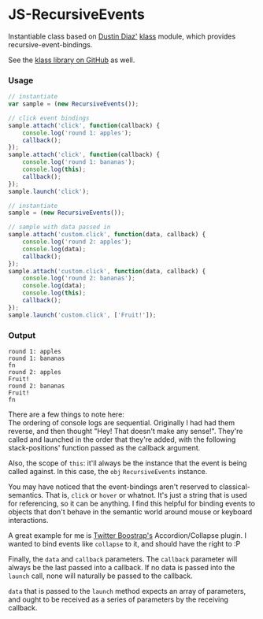 JS-RecursiveEvents
==================

Instantiable class based on [Dustin Diaz'](http://dustindiaz.com/)
[klass](http://www.dustindiaz.com/klass/) module, which provides
recursive-event-bindings.

See the [klass library on GitHub](https://github.com/ded/klass) as well.

### Usage

``` javascript
// instantiate
var sample = (new RecursiveEvents());

// click event bindings
sample.attach('click', function(callback) {
    console.log('round 1: apples');
    callback();
});
sample.attach('click', function(callback) {
    console.log('round 1: bananas');
    console.log(this);
    callback();
});
sample.launch('click');

// instantiate
sample = (new RecursiveEvents());

// sample with data passed in
sample.attach('custom.click', function(data, callback) {
    console.log('round 2: apples');
    console.log(data);
    callback();
});
sample.attach('custom.click', function(data, callback) {
    console.log('round 2: bananas');
    console.log(data);
    console.log(this);
    callback();
});
sample.launch('custom.click', ['Fruit!']);
```

### Output

    round 1: apples
    round 1: bananas
    fn
    round 2: apples
    Fruit!
    round 2: bananas
    Fruit!
    fn

There are a few things to note here:  
The ordering of console logs are sequential. Originally I had had them reverse,
and then thought "Hey! That doesn't make any sense!". They're called and
launched in the order that they're added, with the following stack-positions'
function passed as the callback argument.

Also, the scope of `this`: it'll always be the instance that the event is being
called against. In this case, the `obj` `RecursiveEvents` instance.

You may have noticed that the event-bindings aren't reserved to
classical-semantics. That is, `click` or `hover` or whatnot. It's just a string
that is used for referencing, so it can be anything. I find this helpful for
binding events to objects that don't behave in the semantic world around mouse
or keyboard interactions.

A great example for me is
[Twitter Boostrap's](http://twitter.github.com/bootstrap/) Accordion/Collapse
plugin. I wanted to bind events like `collapse` to it, and should have the right
to :P

Finally, the `data` and `callback` parameters. The `callback` parameter will
always be the last passed into a callback. If no data is passed into the
`launch` call, none will naturally be passed to the callback.

`data` that is passed to the `launch` method expects an array of parameters, and
ought to be received as a series of parameters by the receiving callback.
